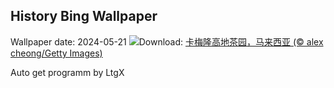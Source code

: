 ## History Bing Wallpaper
Wallpaper date: 2024-05-21
![](https://www.bing.com/th?id=OHR.MalaysiaTea_ZH-CN6758939415_UHD.jpg&w=1000)Download: [卡梅隆高地茶园，马来西亚 (© alex cheong/Getty Images)](https://www.bing.com/th?id=OHR.MalaysiaTea_ZH-CN6758939415_UHD.jpg)

Auto get programm by LtgX
